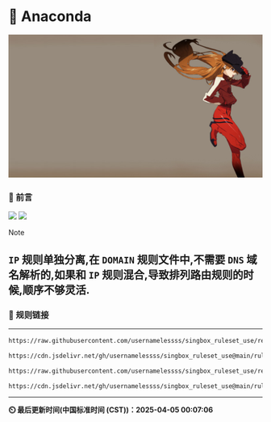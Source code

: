 
# 🧸 Anaconda
![](https://raw.githubusercontent.com/usernamelessss/picture-bed/main/images/202504042256831.jpg)
### 📣 前言
![](https://shields.io/badge/-移除重复规则-ff69b4) ![](https://shields.io/badge/-IP&nbsp;规则单独存放不与&nbsp;DOMAIN&nbsp;等混合-green)
> [!NOTE]
**`IP` 规则单独分离,在 `DOMAIN` 规则文件中,不需要 `DNS` 域名解析的,如果和 `IP` 规则混合,导致排列路由规则的时候,顺序不够灵活.**
---

###  🔗 规则链接
---

```url
https://raw.githubusercontent.com/usernamelessss/singbox_ruleset_use/refs/heads/main/rule/Anaconda/Anaconda_No_IP.json
```

```url
https://cdn.jsdelivr.net/gh/usernamelessss/singbox_ruleset_use@main/rule/Anaconda/Anaconda_No_IP.json
```

```url
https://raw.githubusercontent.com/usernamelessss/singbox_ruleset_use/refs/heads/main/rule/Anaconda/Anaconda_No_IP.srs
```

```url
https://cdn.jsdelivr.net/gh/usernamelessss/singbox_ruleset_use@main/rule/Anaconda/Anaconda_No_IP.srs
```

---
**⏲️ 最后更新时间(中国标准时间 (CST))：2025-04-05 00:07:06**